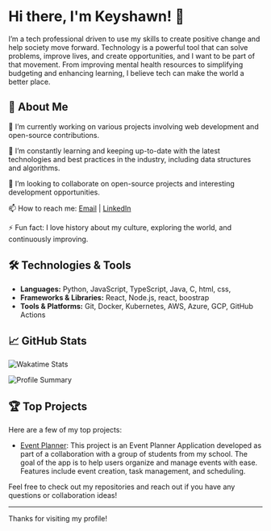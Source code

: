 # Hi there, I'm Keyshawn! 👋

I’m a tech professional driven to use my skills to create positive change and help society move forward. Technology is a powerful tool that can solve problems, improve lives, and create opportunities, and I want to be part of that movement. From improving mental health resources to simplifying budgeting and enhancing learning, I believe tech can make the world a better place.

## 🚀 About Me

🔭 I’m currently working on various projects involving web development and open-source contributions.

🌱 I’m constantly learning and keeping up-to-date with the latest technologies and best practices in the industry, including data structures and algorithms.

👯 I’m looking to collaborate on open-source projects and interesting development opportunities.

📫 How to reach me: [Email](mailto:Keyshawnjeannot2@gmail.com) | [LinkedIn](https://www.linkedin.com/in/keyshawnjeannot)

⚡ Fun fact: I love history about my culture, exploring the world, and continuously improving.

## 🛠️ Technologies & Tools

- **Languages:** Python, JavaScript, TypeScript, Java, C, html, css, 
- **Frameworks & Libraries:** React, Node.js, react, boostrap
- **Tools & Platforms:** Git, Docker, Kubernetes, AWS, Azure, GCP, GitHub Actions

## 📈 GitHub Stats

![Wakatime Stats](https://github-readme-stats.vercel.app/api/wakatime?username=The1keyy&theme=radical)


![Profile Summary](https://github-profile-summary-cards.vercel.app/api/cards/profile-details?username=The1keyy&theme=radical)

## 🏆 Top Projects

Here are a few of my top projects:

- [Event Planner](https://github.com/n8silveira/EventPlannerProgram): This project is an Event Planner Application developed as part of a collaboration with a group of students from my school. The goal of the app is to help users organize and manage events with ease. Features include event creation, task management, and scheduling.

Feel free to check out my repositories and reach out if you have any questions or collaboration ideas!

---

Thanks for visiting my profile! 

<!--
**The1keyy/The1keyy** is a ✨ _special_ ✨ repository because its `README.md` (this file) appears on your GitHub profile.

Here are some ideas to get you started:

- 🔭 I’m currently working on ...
- 🌱 I’m currently learning ...
- 👯 I’m looking to collaborate on ...
- 🤔 I’m looking for help with ...
- 💬 Ask me about ...
- 📫 How to reach me: ...
- 😄 Pronouns: ...
- ⚡ Fun fact: ...
-->
